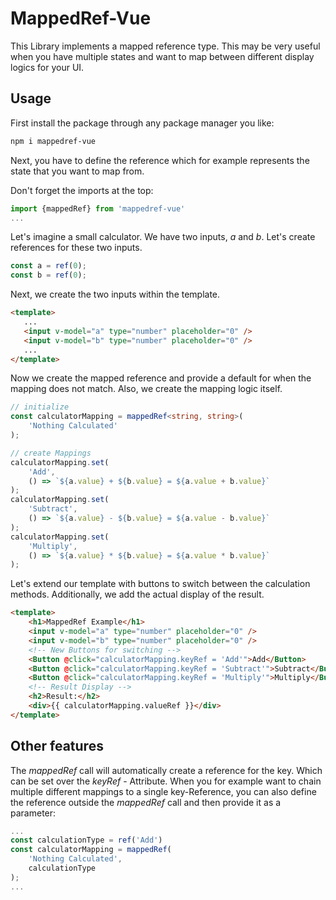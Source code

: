 # MappedRef-Vue

This Library implements a mapped reference type. This may be very useful when you have multiple states and want to map between different display logics for your UI.

## Usage

First install the package through any package manager you like:

```bash
npm i mappedref-vue
```

Next, you have to define the reference which for example represents the state that you want to map from.

Don't forget the imports at the top:

```ts
import {mappedRef} from 'mappedref-vue'
...
```

Let's imagine a small calculator. We have two inputs, *a* and *b*. Let's create references for these two inputs.

```ts
const a = ref(0);
const b = ref(0);
```

Next, we create the two inputs within the template.
```html
<template>
   ...
   <input v-model="a" type="number" placeholder="0" />
   <input v-model="b" type="number" placeholder="0" />
   ...
</template>
```

Now we create the mapped reference and provide a default for when the mapping does not match. Also, we create the mapping logic itself.

```ts
// initialize
const calculatorMapping = mappedRef<string, string>(
    'Nothing Calculated'
);

// create Mappings
calculatorMapping.set(
    'Add',
    () => `${a.value} + ${b.value} = ${a.value + b.value}`
);
calculatorMapping.set(
    'Subtract',
    () => `${a.value} - ${b.value} = ${a.value - b.value}`
);
calculatorMapping.set(
    'Multiply',
    () => `${a.value} * ${b.value} = ${a.value * b.value}`
);
```

Let's extend our template with buttons to switch between the calculation methods. Additionally, we add the actual display of the result.

```html
<template>
    <h1>MappedRef Example</h1>
    <input v-model="a" type="number" placeholder="0" />
    <input v-model="b" type="number" placeholder="0" />
    <!-- New Buttons for switching -->
    <Button @click="calculatorMapping.keyRef = 'Add'">Add</Button>
    <Button @click="calculatorMapping.keyRef = 'Subtract'">Subtract</Button>
    <Button @click="calculatorMapping.keyRef = 'Multiply'">Multiply</Button>
    <!-- Result Display -->
    <h2>Result:</h2>
    <div>{{ calculatorMapping.valueRef }}</div>
</template>
```

## Other features

The *mappedRef* call will automatically create a reference for the key. Which can be set over the *keyRef* - Attribute. When you for example want to chain multiple different mappings to a single key-Reference, you can also define the reference outside the *mappedRef* call and then provide it as a parameter:

```ts
...
const calculationType = ref('Add')
const calculatorMapping = mappedRef(
    'Nothing Calculated',
    calculationType
);
...
```

